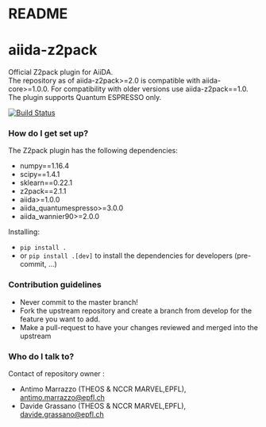 # README #

# aiida-z2pack

Official Z2pack plugin for AiiDA.  
The repository as of aiida-z2pack>=2.0 is compatible with aiida-core>=1.0.0. 
For compatibility with older versions use aiida-z2pack==1.0.  
The plugin supports Quantum ESPRESSO only.

[![Build Status](https://travis-ci.com/AntimoMarrazzo/aiida-z2pack.svg?branch=master)](https://travis-ci.com/AntimoMarrazzo/aiida-z2pack)

### How do I get set up? ###

The Z2pack plugin has the following dependencies:
* numpy==1.16.4
* scipy==1.4.1
* sklearn==0.22.1
* z2pack==2.1.1
* aiida>=1.0.0
* aiida_quantumespresso>=3.0.0
* aiida_wannier90>=2.0.0

Installing:
* `pip install .`
* or `pip install .[dev]` to install the dependencies for developers (pre-commit, ...)

### Contribution guidelines ###

* Never commit to the master branch!
* Fork the upstream repository and create a branch from develop for the feature you want to add.
* Make a pull-request to have your changes reviewed and merged into the upstream

### Who do I talk to? ###
Contact of repository owner :
* Antimo Marrazzo (THEOS & NCCR MARVEL,EPFL), antimo.marrazzo@epfl.ch
* Davide Grassano (THEOS & NCCR MARVEL,EPFL), davide.grassano@epfl.ch

